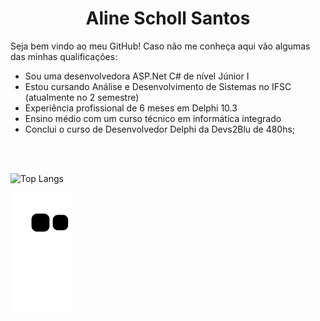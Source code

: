 <h1 align="center">Aline Scholl Santos</h1>
<p>Seja bem vindo ao meu GitHub! Caso não me conheça aqui vão algumas das minhas qualificações: </p>
<ul>
  <li>Sou uma desenvolvedora ASP.Net C# de nível Júnior I</li>
  <li>Estou cursando Análise e Desenvolvimento de Sistemas no IFSC (atualmente no 2 semestre)</li>
  <li>Experiência profissional de 6 meses em Delphi 10.3</li>
  <li>Ensino médio com um curso técnico em informática integrado</li> 
  <li>Conclui o curso de Desenvolvedor Delphi da Devs2Blu de 480hs;</li>
</ul>

 <br><br>  

![Top Langs](https://github-readme-stats.vercel.app/api/top-langs/?username=aliinescholl&layout=compact&show_icons=true&theme=transparent)


![Snake animation](https://github.com/Aliinescholl/Aliinescholl/blob/output/github-contribution-grid-snake.svg)
